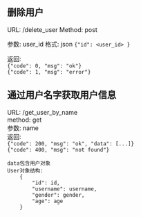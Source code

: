 ## 删除用户
URL: /delete_user
Method: post

参数: user_id
格式: json
`{"id": <user_id> }`

返回:<br>
    `{"code": 0, "msg": "ok"}`<br>
    `{"code": 1, "msg": "error"}`


## 通过用户名字获取用户信息

URL: /get_user_by_name<br>
method: get<br>
参数: name<br>
返回:<br>
    `{"code": 200, "msg": "ok", "data": [...]}`<br>
    `{"code": 400, "msg": "not found"}`

    data包含用户对象    
    User对象结构:
        {
            "id": id,
            "username": username,
            "gender": gender,
            "age": age
        }

